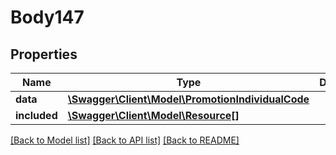 # Body147

## Properties
Name | Type | Description | Notes
------------ | ------------- | ------------- | -------------
**data** | [**\Swagger\Client\Model\PromotionIndividualCode**](PromotionIndividualCode.md) |  | [optional] 
**included** | [**\Swagger\Client\Model\Resource[]**](Resource.md) |  | [optional] 

[[Back to Model list]](../../README.md#documentation-for-models) [[Back to API list]](../../README.md#documentation-for-api-endpoints) [[Back to README]](../../README.md)

